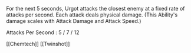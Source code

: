 For the next 5 seconds, Urgot attacks the closest enemy at a fixed rate of attacks per second. Each attack deals physical damage. (This Ability's damage scales with Attack Damage and Attack Speed.)

Attacks Per Second : 5 / 7 / 12

[[Chemtech]]
[[Twinshot]]
